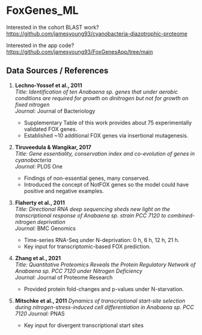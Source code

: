 # FoxGenes_ML

Interested in the cohort BLAST work? https://github.com/jamesyoung93/cyanobacteria-diazotrophic-proteome

Interested in the app code? https://github.com/jamesyoung93/FoxGenesApp/tree/main

## Data Sources / References

1. **Lechno-Yossef et al., 2011**  
   *Title:* *Identification of ten Anabaena sp. genes that under aerobic conditions are required for growth on dinitrogen but not for growth on fixed nitrogen*  
   *Journal:* Journal of Bacteriology  
   - Supplementary Table of this work provides about 75 experimentally validated FOX genes.  
   - Established ~10 additional FOX genes via insertional mutagenesis.  

2. **Tiruveedula & Wangikar, 2017**  
   *Title:* *Gene essentiality, conservation index and co-evolution of genes in cyanobacteria*  
   *Journal:* PLOS One  
   - Findings of non-essential genes, many conserved.  
   - Introduced the concept of NotFOX genes so the model could have positive and negative examples.  

3. **Flaherty et al., 2011**  
   *Title:* *Directional RNA deep sequencing sheds new light on the transcriptional response of Anabaena sp. strain PCC 7120 to combined-nitrogen deprivation*  
   *Journal:* BMC Genomics  
   - Time-series RNA-Seq under N-deprivation: 0 h, 6 h, 12 h, 21 h.  
   - Key input for transcriptomic-based FOX prediction.  

4. **Zhang et al., 2021**  
   *Title:* *Quantitative Proteomics Reveals the Protein Regulatory Network of Anabaena sp. PCC 7120 under Nitrogen Deficiency*  
   *Journal:* Journal of Proteome Research  
   - Provided protein fold-changes and p-values under N-starvation.
5. **Mitschke et al., 2011**
     *Dynamics of transcriptional start-site selection during nitrogen-stress-induced cell differentiation in Anabaena sp. PCC 7120*
     *Journal:* PNAS
   -  Key input for divergent transcriptional start sites


